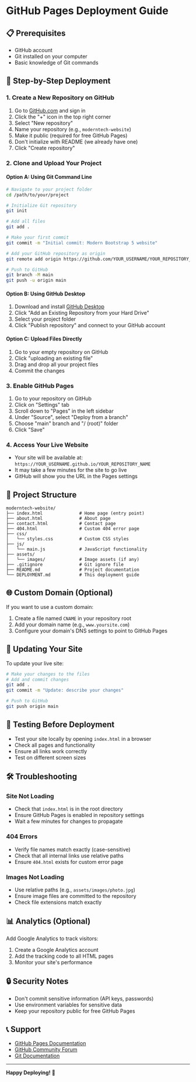 # GitHub Pages Deployment Guide

## 📋 Prerequisites
- GitHub account
- Git installed on your computer
- Basic knowledge of Git commands

## 🚀 Step-by-Step Deployment

### 1. Create a New Repository on GitHub
1. Go to [GitHub.com](https://github.com) and sign in
2. Click the "+" icon in the top right corner
3. Select "New repository"
4. Name your repository (e.g., `moderntech-website`)
5. Make it public (required for free GitHub Pages)
6. Don't initialize with README (we already have one)
7. Click "Create repository"

### 2. Clone and Upload Your Project

#### Option A: Using Git Command Line
```bash
# Navigate to your project folder
cd /path/to/your/project

# Initialize Git repository
git init

# Add all files
git add .

# Make your first commit
git commit -m "Initial commit: Modern Bootstrap 5 website"

# Add your GitHub repository as origin
git remote add origin https://github.com/YOUR_USERNAME/YOUR_REPOSITORY_NAME.git

# Push to GitHub
git branch -M main
git push -u origin main
```

#### Option B: Using GitHub Desktop
1. Download and install [GitHub Desktop](https://desktop.github.com/)
2. Click "Add an Existing Repository from your Hard Drive"
3. Select your project folder
4. Click "Publish repository" and connect to your GitHub account

#### Option C: Upload Files Directly
1. Go to your empty repository on GitHub
2. Click "uploading an existing file"
3. Drag and drop all your project files
4. Commit the changes

### 3. Enable GitHub Pages
1. Go to your repository on GitHub
2. Click on "Settings" tab
3. Scroll down to "Pages" in the left sidebar
4. Under "Source", select "Deploy from a branch"
5. Choose "main" branch and "/ (root)" folder
6. Click "Save"

### 4. Access Your Live Website
- Your site will be available at: `https://YOUR_USERNAME.github.io/YOUR_REPOSITORY_NAME`
- It may take a few minutes for the site to go live
- GitHub will show you the URL in the Pages settings

## 🔧 Project Structure
```
moderntech-website/
├── index.html              # Home page (entry point)
├── about.html              # About page
├── contact.html            # Contact page
├── 404.html                # Custom 404 error page
├── css/
│   └── styles.css          # Custom CSS styles
├── js/
│   └── main.js             # JavaScript functionality
├── assets/
│   └── images/             # Image assets (if any)
├── .gitignore              # Git ignore file
├── README.md               # Project documentation
└── DEPLOYMENT.md           # This deployment guide
```

## 🌐 Custom Domain (Optional)
If you want to use a custom domain:
1. Create a file named `CNAME` in your repository root
2. Add your domain name (e.g., `www.yoursite.com`)
3. Configure your domain's DNS settings to point to GitHub Pages

## 🔄 Updating Your Site
To update your live site:
```bash
# Make your changes to the files
# Add and commit changes
git add .
git commit -m "Update: describe your changes"

# Push to GitHub
git push origin main
```

## 📱 Testing Before Deployment
- Test your site locally by opening `index.html` in a browser
- Check all pages and functionality
- Ensure all links work correctly
- Test on different screen sizes

## 🛠️ Troubleshooting

### Site Not Loading
- Check that `index.html` is in the root directory
- Ensure GitHub Pages is enabled in repository settings
- Wait a few minutes for changes to propagate

### 404 Errors
- Verify file names match exactly (case-sensitive)
- Check that all internal links use relative paths
- Ensure `404.html` exists for custom error page

### Images Not Loading
- Use relative paths (e.g., `assets/images/photo.jpg`)
- Ensure image files are committed to the repository
- Check file extensions match exactly

## 📊 Analytics (Optional)
Add Google Analytics to track visitors:
1. Create a Google Analytics account
2. Add the tracking code to all HTML pages
3. Monitor your site's performance

## 🔒 Security Notes
- Don't commit sensitive information (API keys, passwords)
- Use environment variables for sensitive data
- Keep your repository public for free GitHub Pages

## 📞 Support
- [GitHub Pages Documentation](https://docs.github.com/en/pages)
- [GitHub Community Forum](https://github.community/)
- [Git Documentation](https://git-scm.com/doc)

---

**Happy Deploying!** 🚀